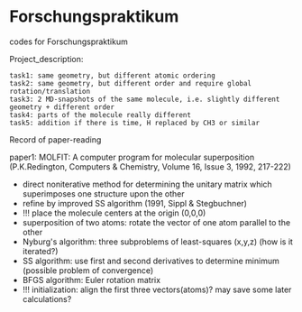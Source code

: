 # Forschungspraktikum
codes for Forschungspraktikum

Project_description:

    task1: same geometry, but different atomic ordering
    task2: same geometry, but different order and require global rotation/translation
    task3: 2 MD-snapshots of the same molecule, i.e. slightly different geometry + different order
    task4: parts of the molecule really different
    task5: addition if there is time, H replaced by CH3 or similar


Record of paper-reading

paper1:
MOLFIT: A computer program for molecular superposition (P.K.Redington, Computers & Chemistry, Volume 16, Issue 3, 1992, 217-222)
- direct noniterative method for determining the unitary matrix which superimposes one structure upon the other
- refine by improved SS algorithm (1991, Sippl & Stegbuchner)
- !!! place the molecule centers at the origin (0,0,0)
- superposition of two atoms: rotate the vector of one atom parallel to the other
- Nyburg's algorithm: three subproblems of least-squares (x,y,z) (how is it iterated?)
- SS algorithm: use first and second derivatives to determine minimum (possible problem of convergence)
- BFGS algorithm: Euler rotation matrix
- !!! initialization: align the first three vectors(atoms)? may save some later calculations?
